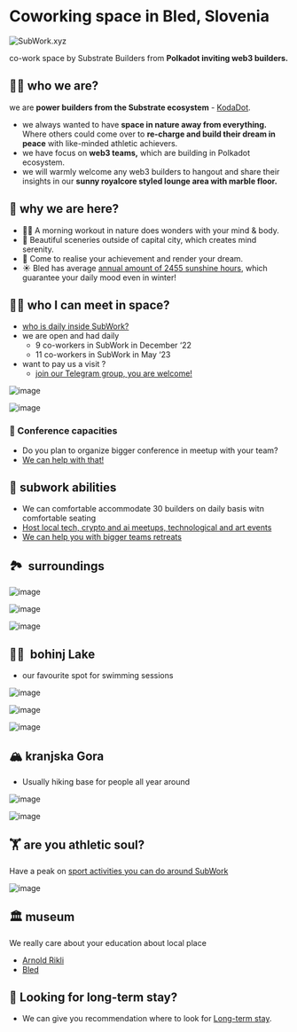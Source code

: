# Coworking space in Bled, Slovenia

![SubWork.xyz ](pics/header.avif)

co-work space by Substrate Builders from **Polkadot inviting web3 builders.**

👨‍🏭 who we are?
---

  we are **power builders from the Substrate ecosystem** - [KodaDot](https://twitter.com/kodadot).
- we always wanted to have **space in nature away from everything.** Where others could come over to **re-charge and build their dream in peace** with like-minded athletic achievers.
- we have focus on **web3 teams,** which are building in Polkadot ecosystem.
- we will warmly welcome any web3 builders to hangout and share their insights in our **sunny royalcore styled lounge area with marble floor.**

🤔 why we are here?
---

*   🏃‍♂️ A morning workout in nature does wonders with your mind & body.
*   🚴 Beautiful sceneries outside of capital city, which creates mind serenity.
*   💨 Come to realise your achievement and render your dream.
*   ☀️ Bled has average [annual amount of 2455 sunshine hours](https://en.climate-data.org/europe/slovenia/bled/bled-52121/), which guarantee your daily mood even in winter!

👩‍💻 who I can meet in space?
---

- [who is daily inside SubWork?](./family-members-in-subwork.md)
- we are open and had daily 
  - 9 co-workers in SubWork in December ‘22
  - 11 co-workers in SubWork in May ‘23
- want to pay us a visit ? 
  - [join our Telegram group, you are welcome!](./contact.md)

![image](pics/coffee.avif)

![image](pics/nice_place.avif)

### 👔 Conference capacities

- Do you plan to organize bigger conference in meetup with your team? 
- [We can help with that!](./company-retreat.md)

🧘 subwork abilities
---
- We can comfortable accommodate 30 builders on daily basis witn comfortable seating
- [Host local tech, crypto and ai meetups, technological and art events](./rent-subwork-venue-in-bled.md)
- [We can help you with bigger teams retreats](./company-retreat.md)

🏞  surroundings
---

![image](pics/bled1.avif)

![image](pics/bled2.avif)

![image](pics/bled3.avif)


🏊‍♂️  bohinj Lake
---

*   our favourite spot for swimming sessions

![image](pics/bohinj1.avif)

![image](pics/bohinj2.avif)

![image](pics/bohinj3.avif)

🏔 kranjska Gora
---

*   Usually hiking base for people all year around

![image](pics/kranjska1.avif)

![image](pics/kranjska2.avif)

🏋️ are you athletic soul?
---

Have a peak on [sport activities you can do around SubWork](./sports-activities-around-bled.md)

![image](pics/hacker_space1.avif)

🏛 museum
---

We really care about your education about local place

*   [Arnold Rikli](https://en.wikipedia.org/wiki/Arnold_Rikli)
*   [Bled](https://en.wikipedia.org/wiki/Bled)

🏡 Looking for long-term stay?
---

- We can give you recommendation where to look for [Long-term stay](/long-term-stay-in-bled.md).
